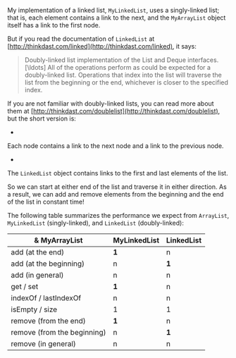 My implementation of a linked list, `MyLinkedList`, uses a singly-linked list; that is, each element contains a link to the next, and the `MyArrayList` object itself has a link to the first node.


But if you read the documentation of `LinkedList` at [http://thinkdast.com/linked](http://thinkdast.com/linked), it says:



> Doubly-linked list implementation of the List and Deque
> interfaces. [\ldots] All of the operations perform as
> could be expected for a doubly-linked list. Operations that
> index into the list will traverse the list from the beginning or the
> end, whichever is closer to the specified index.


If you are not familiar with doubly-linked lists, you can read more about them at [http://thinkdast.com/doublelist](http://thinkdast.com/doublelist), but the short version is:



* 
Each node contains a link to the next node and a link to the previous
node.

* 
The `LinkedList` object contains links to the first and last
elements of the list.


So we can start at either end of the list and traverse it in either direction. As a result, we can add and remove elements from the beginning and the end of the list in constant time!


The following table summarizes the performance we expect from `ArrayList`, `MyLinkedList` (singly-linked), and `LinkedList` (doubly-linked):

|& MyArrayList|MyLinkedList|LinkedList|
|-|-|-|
|add (at the end)|**1**|n|**1**|
|add (at the beginning)|n|**1**|**1**|
|add (in general)|n|n|n|
|get / set|**1**|n|n|
|indexOf / lastIndexOf|n|n|n|
|isEmpty / size|1|1|1|
|remove (from the end)|**1**|n|**1**|
|remove (from the beginning)|n|**1**|**1**|
|remove (in general)|n|n|n|